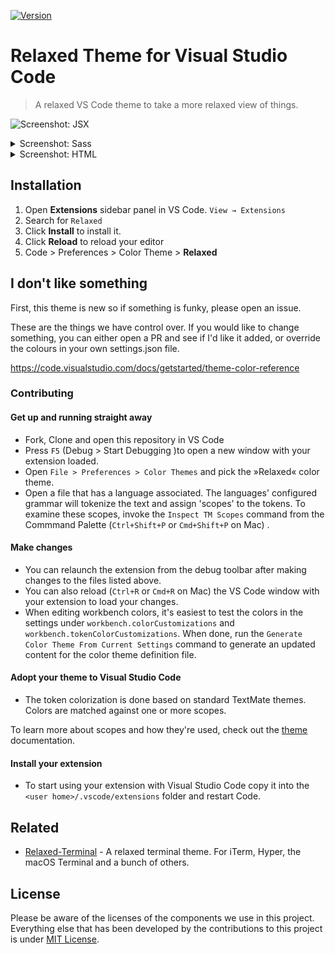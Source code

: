 [![Version](https://vsmarketplacebadge.apphb.com/version/mischah.relaxed-theme.svg)](https://marketplace.visualstudio.com/items?itemName=mischah.relaxed-theme)

# Relaxed Theme for Visual Studio Code

> A relaxed VS Code theme to take a more relaxed view of things.

![Screenshot: JSX](https://gitcdn.xyz/repo/Relaxed-Theme/vscode-theme-relaxed/master/images/screenshot-jsx.png)

<details>
  <summary>Screenshot: Sass</summary>
  <p>&nbsp;</p)>
  <img src="https://gitcdn.xyz/repo/Relaxed-Theme/vscode-theme-relaxed/master/images/screenshot-sass.png" alt="Screenshot: Sass">
</details>

<details>
  <summary>Screenshot: HTML</summary>
  <p>&nbsp;</p)>
  <img src="https://gitcdn.xyz/repo/Relaxed-Theme/vscode-theme-relaxed/master/images/screenshot-html.png" alt="Screenshot: HTML">
</details>

## Installation

1. Open **Extensions** sidebar panel in VS Code. `View → Extensions`
2. Search for `Relaxed`
3. Click **Install** to install it.
4. Click **Reload** to reload your editor
5. Code > Preferences > Color Theme > **Relaxed**

## I don't like something

First, this theme is new so if something is funky, please open an issue.

These are the things we have control over. If you would like to change something, you can either open a PR and see if I'd like it added, or override the colours in your own settings.json file.

<https://code.visualstudio.com/docs/getstarted/theme-color-reference>

### Contributing

#### Get up and running straight away

* Fork, Clone and open this repository in VS Code
* Press `F5` (Debug > Start Debugging )to open a new window with your extension loaded.
* Open `File > Preferences > Color Themes` and pick the »Relaxed« color theme.
* Open a file that has a language associated. The languages' configured grammar will tokenize the text and assign 'scopes' to the tokens. To examine these scopes, invoke the `Inspect TM Scopes` command from the Commmand Palette (`Ctrl+Shift+P` or `Cmd+Shift+P` on Mac) .

#### Make changes

* You can relaunch the extension from the debug toolbar after making changes to the files listed above.
* You can also reload (`Ctrl+R` or `Cmd+R` on Mac) the VS Code window with your extension to load your changes.
* When editing workbench colors, it's easiest to test the colors in the settings under `workbench.colorCustomizations` and `workbench.tokenColorCustomizations`. When done, run the `Generate Color Theme From Current Settings` command to generate an updated content for the color theme definition file.

#### Adopt your theme to Visual Studio Code

* The token colorization is done based on standard TextMate themes. Colors are matched against one or more scopes.

To learn more about scopes and how they're used, check out the [theme](https://code.visualstudio.com/docs/extensions/themes-snippets-colorizers#_adding-a-new-color-theme) documentation.

#### Install your extension

* To start using your extension with Visual Studio Code copy it into the `<user home>/.vscode/extensions` folder and restart Code.

## Related

* [Relaxed-Terminal](https://github.com/Relaxed-Theme/Relaxed-Terminal) - A relaxed terminal theme. For iTerm, Hyper, the macOS Terminal and a bunch of others.

## License

Please be aware of the licenses of the components we use in this project.
Everything else that has been developed by the contributions to this project is under [MIT License](LICENSE).
